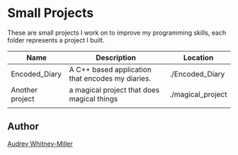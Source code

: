 # Small Projects

These are small projects I work on to improve my programming skills, each folder represents a project I built.

| Name            | Description                                      | Location          |
| --------------- | ------------------------------------------------ | ----------------- |
| Encoded_Diary   | A C++ based application that encodes my diaries. | ./Encoded_Diary   |
| Another project | a magical project that does magical things       | ./magical_project |
|                 |                                                  |                   |

## Author

[Audrey Whitney-Miller](https://github.com/awhitneymiller)
